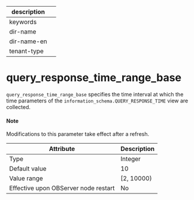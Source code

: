 |description||
|---|---|
|keywords||
|dir-name||
|dir-name-en||
|tenant-type||

# query_response_time_range_base

`query_response_time_range_base` specifies the time interval at which the time parameters of the `information_schema.QUERY_RESPONSE_TIME` view are collected.

<main id="notice" type='explain'>
    <h4>Note</h4>
    <p>Modifications to this parameter take effect after a refresh. </p>
</main>

| **Attribute** | **Description** |
| --- | --- |
| Type | Integer |
| Default value | 10 |
| Value range | [2, 10000) |
| Effective upon OBServer node restart | No |
